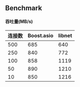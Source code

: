 Benchmark
---------

#### 吞吐量(MB/s)


|连接数|Boost.asio|libnet|
|-----|----------|------|
|500  |685       |640   |
|250  |840       |772   |
|100  |858       |1119  |
|50   |890       |1210  |
|10   |850       |1216  |

